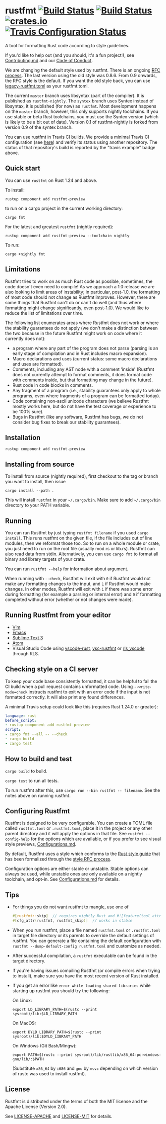 # rustfmt [![Build Status](https://travis-ci.org/rust-lang-nursery/rustfmt.svg)](https://travis-ci.org/rust-lang-nursery/rustfmt) [![Build Status](https://ci.appveyor.com/api/projects/status/github/rust-lang-nursery/rustfmt?svg=true)](https://ci.appveyor.com/project/nrc/rustfmt) [![crates.io](https://img.shields.io/crates/v/rustfmt-nightly.svg)](https://crates.io/crates/rustfmt-nightly) [![Travis Configuration Status](https://img.shields.io/travis/davidalber/rustfmt-travis.svg?label=travis%20example)](https://travis-ci.org/davidalber/rustfmt-travis)

A tool for formatting Rust code according to style guidelines.

If you'd like to help out (and you should, it's a fun project!), see
[Contributing.md](Contributing.md) and our [Code of
Conduct](CODE_OF_CONDUCT.md).

We are changing the default style used by rustfmt. There is an ongoing [RFC
process][fmt rfcs]. The last version using the old style was 0.8.6. From 0.9
onwards, the RFC style is the default. If you want the old style back, you can
use [legacy-rustfmt.toml](legacy-rustfmt.toml) as your rustfmt.toml.

The current `master` branch uses libsyntax (part of the compiler). It is
published as `rustfmt-nightly`. The `syntex` branch uses Syntex instead of
libsyntax, it is published (for now) as `rustfmt`. Most development happens on
the `master` branch, however, this only supports nightly toolchains. If you use
stable or beta Rust toolchains, you must use the Syntex version (which is likely
to be a bit out of date). Version 0.1 of rustfmt-nightly is forked from version
0.9 of the syntex branch.

You can use rustfmt in Travis CI builds. We provide a minimal Travis CI
configuration (see [here](#checking-style-on-a-ci-server)) and verify its status
using another repository. The status of that repository's build is reported by
the "travis example" badge above.


## Quick start

You can use `rustfmt` on Rust 1.24 and above.

To install:

```
rustup component add rustfmt-preview
```

to run on a cargo project in the current working directory:

```
cargo fmt
```

For the latest and greatest `rustfmt` (nightly required):
```
rustup component add rustfmt-preview --toolchain nightly
```
To run:
```
cargo +nightly fmt
```

## Limitations

Rustfmt tries to work on as much Rust code as possible, sometimes, the code
doesn't even need to compile! As we approach a 1.0 release we are also looking
to limit areas of instability; in particular, post-1.0, the formatting of most
code should not change as Rustfmt improves. However, there are some things that
Rustfmt can't do or can't do well (and thus where formatting might change
significantly, even post-1.0). We would like to reduce the list of limitations
over time.

The following list enumerates areas where Rustfmt does not work or where the
stability guarantees do not apply (we don't make a distinction between the two
because in the future Rustfmt might work on code where it currently does not):

* a program where any part of the program does not parse (parsing is an early
  stage of compilation and in Rust includes macro expansion).
* Macro declarations and uses (current status: some macro declarations and uses
  are formatted).
* Comments, including any AST node with a comment 'inside' (Rustfmt does not
  currently attempt to format comments, it does format code with comments inside, but that formatting may change in the future).
* Rust code in code blocks in comments.
* Any fragment of a program (i.e., stability guarantees only apply to whole
  programs, even where fragments of a program can be formatted today).
* Code containing non-ascii unicode characters (we believe Rustfmt mostly works
  here, but do not have the test coverage or experience to be 100% sure).
* Bugs in Rustfmt (like any software, Rustfmt has bugs, we do not consider bug
  fixes to break our stability guarantees).


## Installation

```
rustup component add rustfmt-preview
```

## Installing from source

To install from source (nightly required), first checkout to the tag or branch you want to install, then issue
```
cargo install --path .
```

This will install `rustfmt` in your `~/.cargo/bin`. Make sure to add `~/.cargo/bin` directory to
your PATH variable.


## Running

You can run Rustfmt by just typing `rustfmt filename` if you used `cargo
install`. This runs rustfmt on the given file, if the file includes out of line
modules, then we reformat those too. So to run on a whole module or crate, you
just need to run on the root file (usually mod.rs or lib.rs). Rustfmt can also
read data from stdin. Alternatively, you can use `cargo fmt` to format all
binary and library targets of your crate.

You can run `rustfmt --help` for information about argument.

When running with `--check`, Rustfmt will exit with `0` if Rustfmt would not
make any formatting changes to the input, and `1` if Rustfmt would make changes.
In other modes, Rustfmt will exit with `1` if there was some error during
formatting (for example a parsing or internal error) and `0` if formatting
completed without error (whether or not changes were made).



## Running Rustfmt from your editor

* [Vim](https://github.com/rust-lang/rust.vim#formatting-with-rustfmt)
* [Emacs](https://github.com/rust-lang/rust-mode)
* [Sublime Text 3](https://packagecontrol.io/packages/RustFmt)
* [Atom](atom.md)
* Visual Studio Code using [vscode-rust](https://github.com/editor-rs/vscode-rust), [vsc-rustfmt](https://github.com/Connorcpu/vsc-rustfmt) or [rls_vscode](https://github.com/jonathandturner/rls_vscode) through RLS.

## Checking style on a CI server

To keep your code base consistently formatted, it can be helpful to fail the CI build
when a pull request contains unformatted code. Using `--write-mode=check` instructs
rustfmt to exit with an error code if the input is not formatted correctly.
It will also print any found differences.

A minimal Travis setup could look like this (requires Rust 1.24.0 or greater):

```yaml
language: rust
before_script:
- rustup component add rustfmt-preview
script:
- cargo fmt --all -- --check
- cargo build
- cargo test
```

## How to build and test

`cargo build` to build.

`cargo test` to run all tests.

To run rustfmt after this, use `cargo run --bin rustfmt -- filename`. See the
notes above on running rustfmt.


## Configuring Rustfmt

Rustfmt is designed to be very configurable. You can create a TOML file called
`rustfmt.toml` or `.rustfmt.toml`, place it in the project or any other parent
directory and it will apply the options in that file. See `rustfmt
--config-help` for the options which are available, or if you prefer to see
visual style previews, [Configurations.md](Configurations.md).

By default, Rustfmt uses a style which conforms to the [Rust style guide][style
guide] that has been formalized through the [style RFC
process][fmt rfcs].

Configuration options are either stable or unstable. Stable options can always
be used, while unstable ones are only available on a nightly toolchain, and opt-in.
See [Configurations.md](Configurations.md) for details.


## Tips

* For things you do not want rustfmt to mangle, use one of

    ```rust
    #[rustfmt::skip]  // requires nightly Rust and #![feature(tool_attributes)] in crate root
    #[cfg_attr(rustfmt, rustfmt_skip)]  // works in stable
    ```
* When you run rustfmt, place a file named `rustfmt.toml` or `.rustfmt.toml` in
  target file directory or its parents to override the default settings of
  rustfmt. You can generate a file containing the default configuration with
  `rustfmt --dump-default-config rustfmt.toml` and customize as needed.
* After successful compilation, a `rustfmt` executable can be found in the
  target directory.
* If you're having issues compiling Rustfmt (or compile errors when trying to
  install), make sure you have the most recent version of Rust installed.

* If you get an error like `error while loading shared libraries` while starting
  up rustfmt you should try the following:

  On Linux:

  ```
  export LD_LIBRARY_PATH=$(rustc --print sysroot)/lib:$LD_LIBRARY_PATH
  ```

  On MacOS:

  ```
  export DYLD_LIBRARY_PATH=$(rustc --print sysroot)/lib:$DYLD_LIBRARY_PATH
  ```

  On Windows (Git Bash/Mingw):

  ```
  export PATH=$(rustc --print sysroot)/lib/rustlib/x86_64-pc-windows-gnu/lib/:$PATH
  ```

  (Substitute `x86_64` by `i686` and `gnu` by `msvc` depending on which version of rustc was used to install rustfmt).

## License

Rustfmt is distributed under the terms of both the MIT license and the
Apache License (Version 2.0).

See [LICENSE-APACHE](LICENSE-APACHE) and [LICENSE-MIT](LICENSE-MIT) for details.

[rust]: https://github.com/rust-lang/rust
[fmt rfcs]: https://github.com/rust-lang-nursery/fmt-rfcs
[style guide]: https://github.com/rust-lang-nursery/fmt-rfcs/blob/master/guide/guide.md
